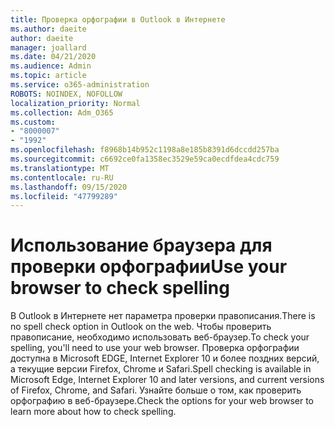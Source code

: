```yaml
---
title: Проверка орфографии в Outlook в Интернете
ms.author: daeite
author: daeite
manager: joallard
ms.date: 04/21/2020
ms.audience: Admin
ms.topic: article
ms.service: o365-administration
ROBOTS: NOINDEX, NOFOLLOW
localization_priority: Normal
ms.collection: Adm_O365
ms.custom:
- "8000007"
- "1992"
ms.openlocfilehash: f8968b14b952c1198a8e185b8391d6dccdd257ba
ms.sourcegitcommit: c6692ce0fa1358ec3529e59ca0ecdfdea4cdc759
ms.translationtype: MT
ms.contentlocale: ru-RU
ms.lasthandoff: 09/15/2020
ms.locfileid: "47799289"
---
```

# <a name="use-your-browser-to-check-spelling"></a><span data-ttu-id="5e5b1-102">Использование браузера для проверки орфографии</span><span class="sxs-lookup"><span data-stu-id="5e5b1-102">Use your browser to check spelling</span></span>

<span data-ttu-id="5e5b1-103">В Outlook в Интернете нет параметра проверки правописания.</span><span class="sxs-lookup"><span data-stu-id="5e5b1-103">There is no spell check option in Outlook on the web.</span></span> <span data-ttu-id="5e5b1-104">Чтобы проверить правописание, необходимо использовать веб-браузер.</span><span class="sxs-lookup"><span data-stu-id="5e5b1-104">To check your spelling, you'll need to use your web browser.</span></span> <span data-ttu-id="5e5b1-105">Проверка орфографии доступна в Microsoft EDGE, Internet Explorer 10 и более поздних версий, а текущие версии Firefox, Chrome и Safari.</span><span class="sxs-lookup"><span data-stu-id="5e5b1-105">Spell checking is available in Microsoft Edge, Internet Explorer 10 and later versions, and current versions of Firefox, Chrome, and Safari.</span></span> <span data-ttu-id="5e5b1-106">Узнайте больше о том, как проверить орфографию в веб-браузере.</span><span class="sxs-lookup"><span data-stu-id="5e5b1-106">Check the options for your web browser to learn more about how to check spelling.</span></span>